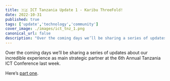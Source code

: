 ```yaml
---
title: 🇹🇿 ICT Tanzania Update 1 - Karibu ThreeFold!
date: 2022-10-31
published: true
tags: ['update','technology','community']
cover_image: ./images/ict_tnz_1.png
canonical_url: false
description: "Over the coming days we’ll be sharing a series of updates about our incredible experience as main strategic partner at the 6th Annual Tanzania ICT Conference last week."
---
```


Over the coming days we’ll be sharing a series of updates about our incredible experience as main strategic partner at the 6th Annual Tanzania ICT Conference last week.

Here’s [part one](https://forum.threefold.io/t/ict-tanzania-update-1-karibu-threefold/3453).